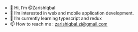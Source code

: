 - 👋 Hi, I’m @ZarishIqbal
- 👀 I’m interested in web and mobile application development.
- 🌱 I’m currently learning typescript and redux
- 📫 How to reach me : zarishiqbal.zi@gmail.com
